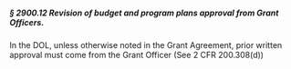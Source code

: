 ##### § 2900.12 Revision of budget and program plans approval from Grant Officers. #####

In the DOL, unless otherwise noted in the Grant Agreement, prior written approval must come from the Grant Officer (See 2 CFR 200.308(d))